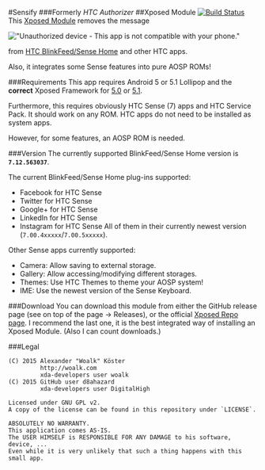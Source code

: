 #Sensify
###Formerly *HTC Authorizer*
##Xposed Module [![Build Status](https://travis-ci.org/woalk/HTCAuthorizer.svg?branch=master)](https://travis-ci.org/woalk/HTCAuthorizer)
This [Xposed Module](http://repo.xposed.info/) removes the message

!["Unauthorized device - This app is not compatible with your phone."](http://ext.woalk.de/img/github/htcblinkfeedunauth.png)

from [HTC BlinkFeed/Sense Home](https://play.google.com/store/apps/details?id=com.htc.launcher&hl=en) and other HTC apps.

Also, it integrates some Sense features into pure AOSP ROMs!

###Requirements
This app requires Android 5 or 5.1 Lollipop and the **correct** Xposed Framework
for [5.0](http://forum.xda-developers.com/showthread.php?t=3034811)
or [5.1](http://forum.xda-developers.com/showthread.php?t=3072979).

Furthermore, this requires obviously HTC Sense (7) apps and HTC Service Pack.
It should work on any ROM. HTC apps do not need to be installed as system apps.

However, for some features, an AOSP ROM is needed.

###Version
The currently supported BlinkFeed/Sense Home version is
**`7.12.563037`**.

The current BlinkFeed/Sense Home plug-ins supported:
- Facebook for HTC Sense
- Twitter for HTC Sense
- Google+ for HTC Sense
- LinkedIn for HTC Sense
- Instagram for HTC Sense
All of them in their currently newest version (`7.00.4xxxxx`/`7.00.5xxxxx`).

Other Sense apps currently supported:
- Camera: Allow saving to external storage.
- Gallery: Allow accessing/modifying different storages.
- Themes: Use HTC Themes to theme your AOSP system!
- IME: Use the newest version of the Sense Keyboard.

###Download
You can download this module from either the GitHub release page (see on top of the page -> Releases),
or the official [Xposed Repo page](http://repo.xposed.info/module/com.woalk.apps.xposed.htcblinkfeedauthorizer).
I recommend the last one, it is the best integrated way of installing an Xposed Module.
(Also I can count downloads.)

###Legal
```
(C) 2015 Alexander "Woalk" Köster
         http://woalk.com
         xda-developers user woalk
(C) 2015 GitHub user d8ahazard
         xda-developers user DigitalHigh

Licensed under GNU GPL v2.
A copy of the license can be found in this repository under `LICENSE`.

ABSOLUTELY NO WARRANTY.
This application comes AS-IS.
The USER HIMSELF is RESPONSIBLE FOR ANY DAMAGE to his software, device, ...
Even while it is very unlikely that such a thing happens with this small app.
```
